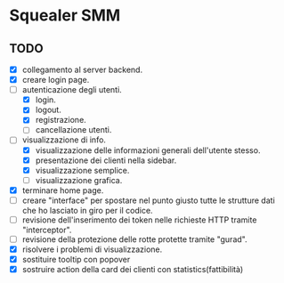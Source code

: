 # Squealer SMM

## TODO
- [X] collegamento al server backend.
- [X] creare login page.
- [ ] autenticazione degli utenti.
  - [X] login.
  - [X] logout.
  - [X] registrazione.
  - [ ] cancellazione utenti.
- [ ] visualizzazione di info.
  - [X] visualizzazione delle informazioni generali dell'utente stesso.
  - [X] presentazione dei clienti nella sidebar.
  - [X] visualizzazione semplice.
  - [ ] visualizzazione grafica.
- [X] terminare home page.
- [ ] creare "interface" per spostare nel punto giusto tutte le strutture dati che ho lasciato in giro per il codice.
- [ ] revisione dell'inserimento dei token nelle richieste HTTP tramite "interceptor".
- [ ] revisione della protezione delle rotte protette tramite "gurad".
- [X] risolvere i problemi di visualizzazione.
- [X] sostituire tooltip con popover
- [X] sostruire action della card dei clienti con statistics(fattibilità)
